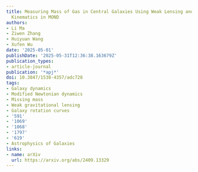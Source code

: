 ```yaml
---
title: Measuring Mass of Gas in Central Galaxies Using Weak Lensing and Satellite
  Kinematics in MOND
authors:
- Li Ma
- Ziwen Zhang
- Huiyuan Wang
- Xufen Wu
date: '2025-05-01'
publishDate: '2025-05-31T12:36:38.163679Z'
publication_types:
- article-journal
publication: '*apj*'
doi: 10.3847/1538-4357/adc728
tags:
- Galaxy dynamics
- Modified Newtonian dynamics
- Missing mass
- Weak gravitational lensing
- Galaxy rotation curves
- '591'
- '1069'
- '1068'
- '1797'
- '619'
- Astrophysics of Galaxies
links:
- name: arXiv
  url: https://arxiv.org/abs/2409.13329
---
```

